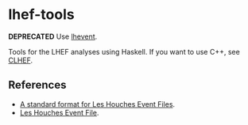 lhef-tools
==========

**DEPRECATED** Use [lhevent](https://github.com/cbpark/lhevent).

Tools for the LHEF analyses using Haskell. If you want to use C++, see [CLHEF](https://github.com/cbpark/CLHEF).

## References

- [A standard format for Les Houches Event Files](http://arxiv.org/abs/hep-ph/0609017).
- [Les Houches Event File](http://home.thep.lu.se/~leif/LHEF/).
